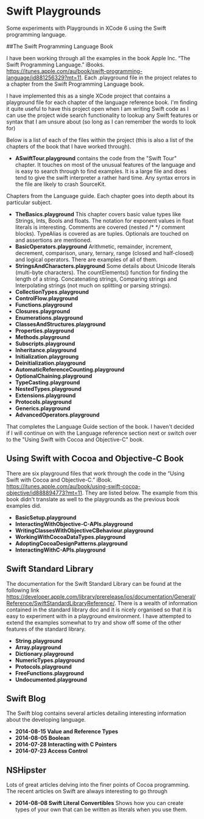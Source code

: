 # Swift Playgrounds

Some experiments with Playgrounds in XCode 6 using the Swift programming language.

##The Swift Programming Language Book

I have been working through all the examples in the book Apple Inc. “The Swift Programming Language.” iBooks. https://itunes.apple.com/au/book/swift-programming-language/id881256329?mt=11. Each .playground file in the project relates to a chapter from the Swift Programming Language book.

I have implemented this as a single XCode project that contains a playground file for each chapter of the language reference book. I'm finding it quite useful to have this project open when I am writing Swift code as I can use the project wide search functionality to lookup any Swift features or syntax that I am unsure about (so long as I can remember the words to look for)

Below is a list of each of the files within the project (this is also a list of the chapters of the book that I have worked through).

- **ASwiftTour.playground** contains the code from the "Swift Tour" chapter. It touches on most of the unusual features of the language and is easy to search through to find examples. It is a large file and does tend to give the swift interpreter a rather hard time. Any syntax errors in the file are likely to crash SourceKit.

Chapters from the Language guide. Each chapter goes into depth about its particular subject.

- **TheBasics.playground** This chapter covers basic value types like Strings, Ints, Bools and floats. The notation for exponent values in float literals is interesting. Comments are covered (nested /* */ comment blocks). TypeAlias is covered as are tuples. Optionals are touched on and assertions are mentioned.
- **BasicOperators.playground** Arithmetic, remainder, increment, decrement, comparison, unary, ternary, range (closed and half-closed) and logical operators. There are examples of all of them.
- **StringsAndCharacters.playground** Some details about Unicode literals (multi-byte characters). The countElements() function for finding the length of a string. Concatenating strings, Comparing strings and Interpolating strings (not much on splitting or parsing strings). 
- **CollectionTypes.playground**
- **ControlFlow.playground**
- **Functions.playground**
- **Closures.playground**
- **Enumerations.playground**
- **ClassesAndStructures.playground**
- **Properties.playground**
- **Methods.playground**
- **Subscripts.playground**
- **Inheritance.playground**
- **Initialization.playgroung**
- **Deinitialization.playground**
- **AutomaticReferenceCounting.playground**
- **OptionalChaining.playground**
- **TypeCasting.playground**
- **NestedTypes.playground**
- **Extensions.playground**
- **Protocols.playground**
- **Generics.playground**
- **AdvancedOperators.playground**

That completes the Language Guide section of the book. I haven't decided if I will continue on with the Language reference section next or switch over to the "Using Swift with Cocoa and Objective-C" book. 

## Using Swift with Cocoa and Objective-C Book
There are six playground files that work through the code in the “Using Swift with Cocoa and Objective-C.” iBook. https://itunes.apple.com/au/book/using-swift-cocoa-objective/id888894773?mt=11. They are listed below. The example from this book didn't translate as well to the playgrounds as the previous book examples did. 

- **BasicSetup.playground**
- **InteractingWithObjective-C-APIs.playground**
- **WritingClassesWithObjectiveCBehaviour.playground**
- **WorkingWithCocoaDataTypes.playground**
- **AdoptingCocoaDesignPatterns.playground**
- **InteractingWithC-APIs.playground**


## Swift Standard Library
The documentation for the Swift Standard Library can be found at the following link https://developer.apple.com/library/prerelease/ios/documentation/General/Reference/SwiftStandardLibraryReference/. There is a wealth of information contained in the standard library doc and it is nicely organised so that it is easy to experiment with in a playground environment. I have attempted to extend the examples somewhat to try and show off some of the other features of the standard library.

- **String.playground**
- **Array.playground**
- **Dictionary.playground**
- **NumericTypes.playground**
- **Protocols.playground**
- **FreeFunctions.playground**
- **Undocumented.playground**

## Swift Blog
The Swift blog contains several articles detailing interesting information about the developing language. 

- **2014-08-15 Value and Reference Types**
- **2014-08-05 Boolean**
- **2014-07-28 Interacting with C Pointers**
- **2014-07-23 Access Control**

## NSHipster
Lots of great articles delving into the finer points of Cocoa programming. The recent articles on Swift are always interesting to go through

- **2014-08-08 Swift Literal Convertibles** Shows how you can create types of your own that can be written as literals when you use them. 

